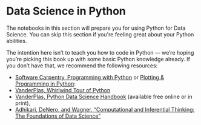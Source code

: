 # Data Science in Python

The notebooks in this section will prepare you for using Python for Data Science. You can skip this section if you're feeling great about your Python abilities.

The intention here isn’t to teach you how to code in Python — we’re hoping you’re picking this book up with some basic Python knowledge already. If you don’t have that, we recommend the following resources:

* [Software Carpentry, Programming with Python](https://swcarpentry.github.io/python-novice-inflammation/) or [Plotting & Programming in Python](http://swcarpentry.github.io/python-novice-gapminder/): 
* [VanderPlas, Whirlwind Tour of Python](https://github.com/jakevdp/WhirlwindTourOfPython/) 
* [VanderPlas, Python Data Science Handbook](https://jakevdp.github.io/PythonDataScienceHandbook/) (available free online or in print),  
* [Adhikari, DeNero, and Wagner, “Computational and Inferential Thinking: The Foundations of Data Science”](https://inferentialthinking.com/) 

